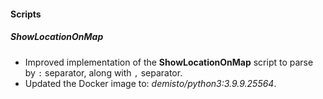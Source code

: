 
#### Scripts
##### ShowLocationOnMap
- Improved implementation of the **ShowLocationOnMap** script to parse by `:` separator, along with `,` separator.
- Updated the Docker image to: *demisto/python3:3.9.9.25564*.
